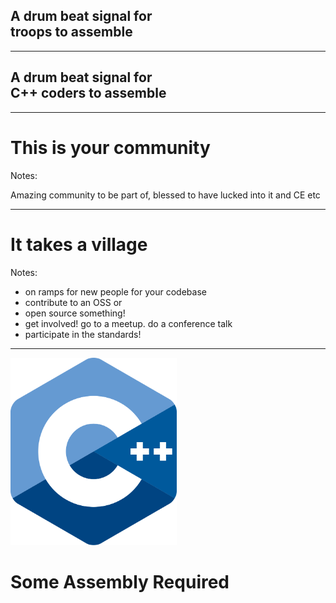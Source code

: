 <h2>A drum beat signal for<br><span data-id="troops">troops</span><span data-id="coders" style="font-size:0">C++ coders</span> to assemble</h2>

<!-- .slide: data-auto-animate -->

---

<h2>A drum beat signal for<br><span data-id="troops" style="font-size:0">troops</span><span data-id="coders">C++ coders</span> to assemble</h2>

<!-- .slide: data-auto-animate -->

---

# This is your community

Notes:

Amazing community to be part of, blessed to have lucked into it and CE etc

---

# It takes a village

Notes:

- on ramps for new people for your codebase
- contribute to an OSS or
- open source something!
- get involved! go to a meetup. do a conference talk
- participate in the standards!

---

<img src="images/ISO_C++_Logo.svg.png" height="300px" class="drop-shadow">

# Some Assembly Required
